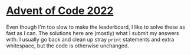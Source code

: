 # [Advent of Code 2022](https://adventofcode.com/2022)
Even though I'm too slow to make the leaderboard, I like to solve these as fast as I can. The solutions here are (mostly) what I submit my answers with. I usually go back and clean up stray `print` statements and extra whitespace, but the code is otherwise unchanged.
